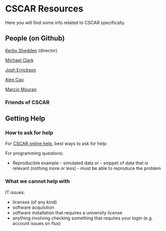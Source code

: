 # CSCAR Resources

Here you will find some info related to CSCAR specifically.


## People (on Github)

[Kerby Shedden](https://github.com/kshedden) (director)

[Michael Clark](https://github.com/m-clark)

[Josh Errickson](https://github.com/josherrickson)

[Alex Cao](https://github.com/caocscar)

[Marcio Mourao](https://github.com/marcio-mourao)

### Friends of CSCAR


## Getting Help

### How to ask for help

For [CSCAR online help](http://cscar.research.umich.edu/contact-us/), best ways to ask for help:

For programming questions:

- Reproducible example
	  - simulated data or
	  - snippet of data that is relevant (nothing more or less)
	  - must be able to reproduce the problem


### What we cannot help with

IT issues:

- licenses (of any kind)
- software acquisition 
- software installation that requires a university license 
- anything involving checking something that requires your login (e.g. account issues on flux)


